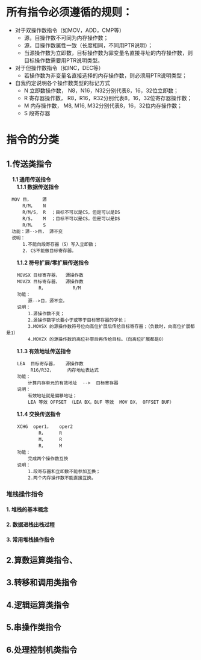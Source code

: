 # 所有指令必须遵循的规则：
  - 对于双操作数指令（如MOV，ADD，CMP等）  
    - 源，目操作数不可同为内存操作数；
    - 源，目操作数属性一致（长度相同，不同用PTR说明）；
    - 当源操作数为立即数，目标操作数为霏变量名直接寻址的内存操作数，则目标操作数需要用PTR说明类型。
  - 对于但操作数指令（如INC，DEC等）
    - 若操作数为非变量名直接选择的内存操作数，则必须用PTR说明类型；
  - 自我约定说明各个操作数类型的标记方式
    - N  立即数操作数， N8，N16，N32分别代表8，16，32位立即数；
    - R  寄存器操作数， R8，R16，R32分别代表8，16，32位寄存器操作数；
    - M  内存操作数，   M8, M16, M32分别代表8，16，32位内存操作数；
    - S  段寄存器
    
# 指令的分类
## 1.传送类指令
&nbsp; &nbsp; **1.1 通用传送指令**  
&nbsp; &nbsp;&nbsp; &nbsp; **1.1.1 数据传送指令**  
  ```
    MOV 目，    源  
        R/M，   N  
        R/M/S， R  ；目标不可以是CS，但是可以是DS  
        R/S，   M  ；目标不可以是CS，但是可以是DS  
        R/M，   S  
    功能：源-->目， 源不变
    说明：
        1.不能向段寄存器（S）写入立即数；
        2. CS不能做目标寄存器。
  ```
&nbsp; &nbsp;&nbsp; &nbsp; **1.1.2 符号扩展/零扩展传送指令**   
   
```
    MOVSX 目标寄存器，  源操作数
    MOVZX 目标寄存器，  源操作数
            R，          R/M
    功能：
        源-->目，源不变。
    说明：
        1.源操作数不变；
        2.源操作数字长要小于或等于目标寄存器的字长；
        3.MOVSX 的源操作数符号位向高位扩展后传给目标寄存器；（负数时，向高位扩展都是1）
        4.MOVZX 的源操作数的高位补零后再传给目标。（向高位扩展都是0）
```
&nbsp; &nbsp;&nbsp; &nbsp; **1.1.3 有效地址传送指令**   
```
    LEA  目标寄存器，   源操作数
         R16/R32，     内存地址表达式
    功能：
        计算内存单元的有效地址  -->  目标寄存器
    说明：
        有效地址就是偏移地址；
        LEA 等效 OFFSET （LEA BX，BUF 等效  MOV BX， OFFSET BUF）
```
&nbsp; &nbsp;&nbsp; &nbsp; **1.1.4 交换传送指令**   
```
    XCHG  oper1，   oper2
            R，     R
            M，     R
            R，     M
    功能：
        完成两个操作数互换
    说明：
        1.段寄存器和立即数不能参加互换；
        2.两个内存操作数不能直接互换。
```
### 堆栈操作指令
#### 1. 堆栈的基本概念
#### 2. 数据进栈出栈过程
#### 3. 常用堆栈操作指令

## 2.算数运算类指令、
## 3.转移和调用类指令
## 4.逻辑运算类指令
## 5.串操作类指令
## 6.处理控制机类指令
